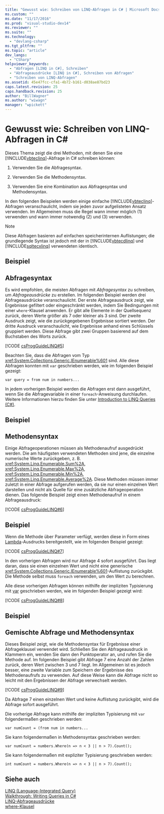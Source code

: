 ```yaml
---
title: "Gewusst wie: Schreiben von LINQ-Abfragen in C# | Microsoft Docs"
ms.custom: ""
ms.date: "11/17/2016"
ms.prod: "visual-studio-dev14"
ms.reviewer: ""
ms.suite: ""
ms.technology: 
  - "devlang-csharp"
ms.tgt_pltfrm: ""
ms.topic: "article"
dev_langs: 
  - "CSharp"
helpviewer_keywords: 
  - "Abfragen [LINQ in C#], Schreiben"
  - "Abfrageausdrücke [LINQ in C#], Schreiben von Abfragen"
  - "Schreiben von LINQ-Abfragen"
ms.assetid: 45e47fcc-cfa1-4b72-b161-d038ae87bd23
caps.latest.revision: 25
caps.handback.revision: 25
author: "BillWagner"
ms.author: "wiwagn"
manager: "wpickett"
---
```

# Gewusst wie: Schreiben von LINQ-Abfragen in C#
Dieses Thema zeigt die drei Methoden, mit denen Sie eine [!INCLUDE[vbteclinq](../../../csharp/includes/vbteclinq_md.md)]\-Abfrage in C\# schreiben können:  
  
1.  Verwenden Sie die Abfragesyntax.  
  
2.  Verwenden Sie die Methodensyntax.  
  
3.  Verwenden Sie eine Kombination aus Abfragesyntax und Methodensyntax.  
  
 In den folgenden Beispielen werden einige einfache [!INCLUDE[vbteclinq](../../../csharp/includes/vbteclinq_md.md)]\-Abfragen veranschaulicht, indem sie jeden zuvor aufgelisteten Ansatz verwenden.  Im Allgemeinen muss die Regel wann immer möglich \(1\) verwenden und wann immer notwendig \(2\) und \(3\) verwenden.  
  
> [!NOTE]
>  Diese Abfragen basieren auf einfachen speicherinternen Auflistungen; die grundlegende Syntax ist jedoch mit der in [!INCLUDE[vbtecdlinq](../../../csharp/includes/vbtecdlinq_md.md)] und [!INCLUDE[sqltecxlinq](../../../csharp/programming-guide/concepts/linq/includes/sqltecxlinq_md.md)] verwendeten identisch.  
  
## Beispiel  
  
## Abfragesyntax  
 Es wird empfohlen, die meisten Abfragen mit *Abfragesyntax* zu schreiben, um *Abfrageausdrücke* zu erstellen.  Im folgenden Beispiel werden drei Abfrageausdrücke veranschaulicht.  Der erste Abfrageausdruck zeigt, wie Ergebnisse gefiltert oder eingeschränkt werden, indem Sie Bedingungen mit einer `where`\-Klausel anwenden.  Er gibt alle Elemente in der Quellsequenz zurück, deren Werte größer als 7 oder kleiner als 3 sind.  Der zweite Ausdruck zeigt, wie die zurückgegebenen Ergebnisse sortiert werden.  Der dritte Ausdruck veranschaulicht, wie Ergebnisse anhand eines Schlüssels gruppiert werden.  Diese Abfrage gibt zwei Gruppen basierend auf dem Buchstaben des Worts zurück.  
  
 [!CODE [csProgGuideLINQ#5](../CodeSnippet/VS_Snippets_VBCSharp/csProgGuideLINQ#5)]  
  
 Beachten Sie, dass die Abfragen vom Typ <xref:System.Collections.Generic.IEnumerable%601> sind.  Alle diese Abfragen konnten mit `var` geschrieben werden, wie im folgenden Beispiel gezeigt:  
  
 `var query = from num in numbers...`  
  
 In jedem vorherigen Beispiel werden die Abfragen erst dann ausgeführt, wenn Sie die Abfragevariable in einer `foreach`\-Anweisung durchlaufen.  Weitere Informationen hierzu finden Sie unter [Introduction to LINQ Queries \(C\#\)](../../../csharp/programming-guide/concepts/linq/introduction-to-linq-queries.md).  
  
## Beispiel  
  
## Methodensyntax  
 Einige Abfrageoperationen müssen als Methodenaufruf ausgedrückt werden.  Die am häufigsten verwendeten Methoden sind jene, die einzelne numerische Werte zurückgeben, z. B. <xref:System.Linq.Enumerable.Sum%2A>, <xref:System.Linq.Enumerable.Max%2A>, <xref:System.Linq.Enumerable.Min%2A>, <xref:System.Linq.Enumerable.Average%2A>.  Diese Methoden müssen immer zuletzt in einer Abfrage aufgerufen werden, da sie nur einen einzelnen Wert darstellen und nicht als Quelle für eine zusätzliche Abfrageoperation dienen.  Das folgende Beispiel zeigt einen Methodenaufruf in einem Abfrageausdruck:  
  
 [!CODE [csProgGuideLINQ#6](../CodeSnippet/VS_Snippets_VBCSharp/csProgGuideLINQ#6)]  
  
## Beispiel  
 Wenn die Methode über Parameter verfügt, werden diese in Form eines [Lambda](../../../csharp/programming-guide/statements-expressions-operators/lambda-expressions.md)\-Ausdrucks bereitgestellt, wie im folgenden Beispiel gezeigt:  
  
 [!CODE [csProgGuideLINQ#7](../CodeSnippet/VS_Snippets_VBCSharp/csProgGuideLINQ#7)]  
  
 In den vorherigen Abfragen wird nur Abfrage 4 sofort ausgeführt.  Das liegt daran, dass sie einen einzelnen Wert und nicht eine generische <xref:System.Collections.Generic.IEnumerable%601>\-Auflistung zurückgibt.  Die Methode selbst muss `foreach` verwenden, um den Wert zu berechnen.  
  
 Alle diese vorherigen Abfragen können mithilfe der impliziten Typisierung mit [var](../../../csharp/language-reference/keywords/var.md) geschrieben werden, wie im folgenden Beispiel gezeigt wird:  
  
 [!CODE [csProgGuideLINQ#8](../CodeSnippet/VS_Snippets_VBCSharp/csProgGuideLINQ#8)]  
  
## Beispiel  
  
## Gemischte Abfrage und Methodensyntax  
 Dieses Beispiel zeigt, wie die Methodensyntax für Ergebnisse einer Abfrageklausel verwendet wird.  Schließen Sie den Abfrageausdruck in Klammern ein, wenden Sie dann den Punktoperator an, und rufen Sie die Methode auf.  Im folgenden Beispiel gibt Abfrage 7 eine Anzahl der Zahlen zurück, deren Wert zwischen 3 und 7 liegt.  Im Allgemeinen ist es jedoch besser, eine zweite Variable zum Speichern der Ergebnisse des Methodenaufrufs zu verwenden.  Auf diese Weise kann die Abfrage nicht so leicht mit den Ergebnissen der Abfrage verwechselt werden.  
  
 [!CODE [csProgGuideLINQ#9](../CodeSnippet/VS_Snippets_VBCSharp/csProgGuideLINQ#9)]  
  
 Da Abfrage 7 einen einzelnen Wert und keine Auflistung zurückgibt, wird die Abfrage sofort ausgeführt.  
  
 Die vorherige Abfrage kann mithilfe der impliziten Typisierung mit `var` folgendermaßen geschrieben werden:  
  
```  
var numCount = (from num in numbers...  
```  
  
 Sie kann folgendermaßen in Methodensyntax geschrieben werden:  
  
```  
var numCount = numbers.Where(n => n < 3 || n > 7).Count();  
```  
  
 Sie kann folgendermaßen mit expliziter Typisierung geschrieben werden:  
  
```  
int numCount = numbers.Where(n => n < 3 || n > 7).Count();  
```  
  
## Siehe auch  
 [LINQ \(Language\-Integrated Query\)](../Topic/LINQ%20\(Language-Integrated%20Query\).md)   
 [Walkthrough: Writing Queries in C\#](../../../csharp/programming-guide/concepts/linq/walkthrough-writing-queries-linq.md)   
 [LINQ\-Abfrageausdrücke](../../../csharp/programming-guide/linq-query-expressions/index.md)   
 [where\-Klausel](../../../csharp/language-reference/keywords/where-clause.md)